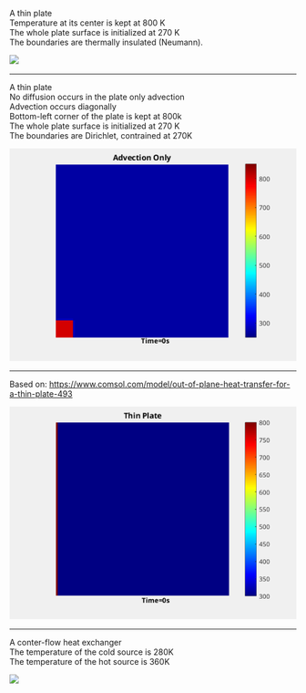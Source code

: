 A thin plate   
Temperature at its center is kept at 800 K    
The whole plate surface is initialized at 270 K   
The boundaries are thermally insulated (Neumann).  

![](https://github.com/auralius/numerical-methods-with-matlab/blob/main/transient_advection_diffusion/images/diffusion_only.gif)

-------------------------

A thin plate  
No diffusion occurs in the plate only advection  
Advection occurs diagonally  
Bottom-left corner of the plate is kept at 800k  
The whole plate surface is initialized at 270 K  
The boundaries are Dirichlet, contrained at 270K  

![](https://github.com/auralius/numerical-methods-with-matlab/blob/main/transient_advection_diffusion/images/advection_only.gif)

-------------------------

Based on: https://www.comsol.com/model/out-of-plane-heat-transfer-for-a-thin-plate-493

![](https://github.com/auralius/numerical-methods-with-matlab/blob/main/transient_advection_diffusion/images/thinplate_diffusion_only.gif)

-------------------------
A conter-flow heat exchanger  
The temperature of  the cold source is 280K  
The temperature of  the hot source is 360K

![](https://github.com/auralius/numerical-methods-with-matlab/blob/main/transient_advection_diffusion/images/heat_exchanger.gif)

